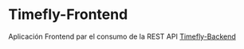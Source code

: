 # Timefly-Frontend
Aplicación Frontend par el consumo de la REST API [Timefly-Backend](https://github.com/IamRodion/Timefly-Backend)
